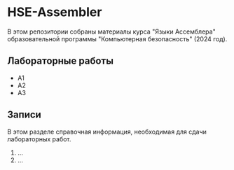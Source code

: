 # HSE-Assembler

В этом репозитории собраны материалы курса "Языки Ассемблера" образовательной программы "Компьютерная безопасность" (2024 год).

## Лабораторные работы

- A1
- A2
- A3

## Записи

В этом разделе справочная информация, необходимая для сдачи лабораторных работ.

1. ...
2. ...
